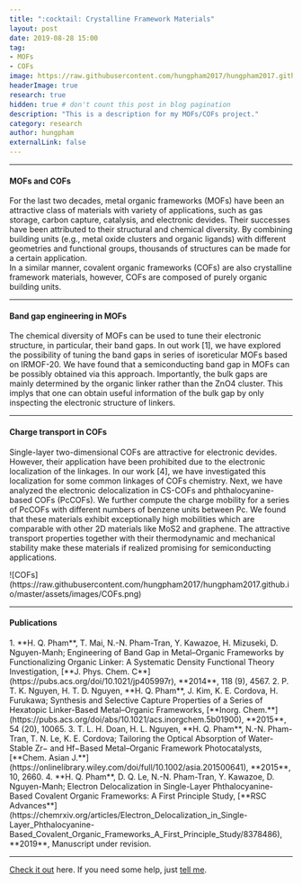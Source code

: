 ```yaml
---
title: ":cocktail: Crystalline Framework Materials"
layout: post
date: 2019-08-28 15:00
tag: 
- MOFs
- COFs
image: https://raw.githubusercontent.com/hungpham2017/hungpham2017.github.io/master/assets/images/MOFs.png
headerImage: true
research: true
hidden: true # don't count this post in blog pagination
description: "This is a description for my MOFs/COFs project."
category: research
author: hungpham
externalLink: false
---
```


<!---
![Screenshot](https://raw.githubusercontent.com/hungpham2017/hungpham2017.github.io/master/assets/images/pDMET_screenshot.png)
--->

---
<h4>MOFs and COFs</h4>
<p>
For the last two decades, metal organic frameworks (MOFs) have been an attractive class of materials 
with variety of applications, such as gas storage, carbon capture, catalysis, and electronic devides.
Their successes have been attributed to their structural and chemical diversity. By combining building units (e.g., 
metal oxide clusters and organic ligands) with different geometries and functional groups, thousands of structures 
can be made for a certain application.
<br>In a similar manner, covalent organic frameworks (COFs) are also crystalline framework materials,
however, COFs are composed of purely organic building units.
</p>

---
<h4>Band gap engineering in MOFs</h4>
<p>
The chemical diversity of MOFs can be used to tune their electronic structure, in particular, their band gaps.
In out work [1], we have explored the possibility of tuning the band gaps in series of isoreticular MOFs based on IRMOF-20.
We have found that a semiconducting band gap in MOFs can be possibly obtained via this approach. 
Importantly, the bulk gaps are mainly determined by the organic linker rather than the ZnO4 cluster.
This implys that one can obtain useful information of the bulk gap by only inspecting the electronic structure of linkers.
</p>

---
<h4>Charge transport in COFs</h4>
<p>
Single-layer two-dimensional COFs are attractive for electronic devides. However, their application have been prohibited due to 
the electronic localization of the linkages. In our work [4], we have investigated this localization for some common linkages 
of COFs chemistry. Next, we have analyzed the electronic delocalization in CS-COFs and phthalocyanine-based COFs (PcCOFs). We further 
compute the charge mobility for a series of PcCOFs with different numbers of benzene units between Pc. We found that these materials 
exhibit exceptionally high mobilities which are comparable with other 2D materials like MoS2 and graphene. 
The attractive transport properties together with their thermodynamic and mechanical stability make these materials if realized promising 
for semiconducting applications. 
</p>
![COFs](https://raw.githubusercontent.com/hungpham2017/hungpham2017.github.io/master/assets/images/COFs.png)

---

<h4>Publications</h4>
1. **H. Q. Pham**, T. Mai, N.-N. Pham-Tran, Y. Kawazoe, H. Mizuseki, D. Nguyen-Manh; Engineering of Band Gap in Metal–Organic Frameworks by Functionalizing Organic Linker: A Systematic Density Functional Theory Investigation, [**J. Phys. Chem. C**](https://pubs.acs.org/doi/10.1021/jp405997r), **2014**, 118 (9), 4567.
2. P. T. K. Nguyen, H. T. D. Nguyen, **H. Q. Pham**, J. Kim, K. E. Cordova, H. Furukawa; Synthesis and Selective Capture Properties of a Series of Hexatopic Linker-Based Metal–Organic Frameworks, [**Inorg. Chem.**](https://pubs.acs.org/doi/abs/10.1021/acs.inorgchem.5b01900), **2015**, 54 (20), 10065.
3. T. L. H. Doan, H. L. Nguyen, **H. Q. Pham**, N.-N. Pham-Tran, T. N. Le, K. E. Cordova; Tailoring the Optical Absorption of Water-Stable Zr− and Hf−Based Metal–Organic Framework Photocatalysts, [**Chem. Asian J.**](https://onlinelibrary.wiley.com/doi/full/10.1002/asia.201500641), **2015**, 10, 2660.
4. **H. Q. Pham**, D. Q. Le, N.-N. Pham-Tran, Y. Kawazoe, D. Nguyen-Manh; Electron Delocalization in Single-Layer Phthalocyanine-Based Covalent Organic Frameworks: A First Principle Study, [**RSC Advances**](https://chemrxiv.org/articles/Electron_Delocalization_in_Single-Layer_Phthalocyanine-Based_Covalent_Organic_Frameworks_A_First_Principle_Study/8378486), **2019**, Manuscript under revision.

---
[Check it out](https://github.com/hungpham2017/pDMET/) here.
If you need some help, just [tell me](https://github.com/hungpham2017/pDMET/issues).
